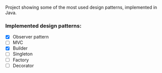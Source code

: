 Project showing some of the most used design patterns, implemented in Java.

### Implemented design patterns:
- [x] Observer pattern
- [ ] MVC
- [x] Builder
- [ ] Singleton
- [ ] Factory
- [ ] Decorator